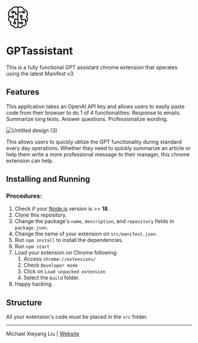 <img src="src/assets/img/icon-128.png" width="64"/>

# GPTassistant

This is a fully functional GPT assistant chrome extension that operates using the latest Manifest v3.

## Features

This application takes an OpenAI API key and allows users to easily paste code from their browser to do 1 of 4 functionalities:
Response to emails.
Summarize long texts.
Answer questions.
Professionalize wording.

![Untitled design (3)](https://github.com/gastrader/GPTextension/assets/37260212/16cbfaf8-9a26-4517-ab98-bdcd35e677c5)

This allows users to quickly utilize the GPT functionality during standard every day operations. Whether they need to quickly summarize an article or help them write a more professional message to their manager, this chrome extension can help.



## Installing and Running

### Procedures:

1. Check if your [Node.js](https://nodejs.org/) version is >= **18**.
2. Clone this repository.
3. Change the package's `name`, `description`, and `repository` fields in `package.json`.
4. Change the name of your extension on `src/manifest.json`.
5. Run `npm install` to install the dependencies.
6. Run `npm start`
7. Load your extension on Chrome following:
   1. Access `chrome://extensions/`
   2. Check `Developer mode`
   3. Click on `Load unpacked extension`
   4. Select the `build` folder.
8. Happy hacking.

## Structure

All your extension's code must be placed in the `src` folder.



---

Michael Xieyang Liu | [Website](https://lxieyang.github.io)
